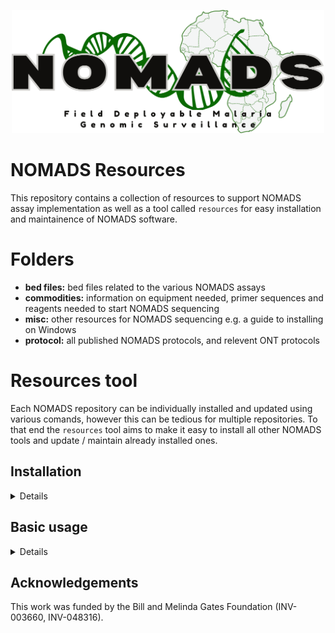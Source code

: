 <p align="center"><img src="misc/nomads_logo.png" width="500"></p>

# NOMADS Resources 
This repository contains a collection of resources to support NOMADS assay implementation as well as a tool called `resources` for easy installation and maintainence of NOMADS software.

# Folders

- **bed files:** bed files related to the various NOMADS assays
- **commodities:** information on equipment needed, primer sequences and reagents needed to start NOMADS sequencing
- **misc:** other resources for NOMADS sequencing e.g. a guide to installing on Windows
- **protocol:** all published NOMADS protocols, and relevent ONT protocols


# Resources tool
Each NOMADS repository can be individually installed and updated using various comands, however this can be tedious for multiple repositories. To that end the `resources` tool aims to make it easy to install all other NOMADS tools and update / maintain already installed ones. 

## Installation
<details>

#### Requirements

To install `resources`, you will need:
- Version control software [git](https://github.com/git-guides/install-git)
- Package manager [mamba](https://github.com/conda-forge/miniforge) 

**1. Clone the repository from github:**
```
git clone https://github.com/nomads-community/resources.git
cd resources
```

**2. Install the dependencies with mamba:**
```
mamba env create -f environments/run.yml
```

**3. Open the `resources` environment:**
```
mamba activate resources
```
**4. Install `resources` and remaining dependencies:**
```
pip install -e .
```
</details>

## Basic usage
<details>

`resources` has two commands which can be viewed by typing `resources --help`:
```
Usage: resources [OPTIONS] COMMAND [ARGS]...

  Install and maintain NOMADS software tools

Options:
  --version  Show the version and exit.
  --help     Show this message and exit.

Commands:
  install  Install NOMADS tool(s)
  update   Update installed NOMADS tool(s)
```
Help on each command can be viewed with the --help command e.g. `resources install --help`:
```
Usage: resources install [OPTIONS]

  Install NOMADS tool(s)

Options:
  -n, --name TEXT        Name of the NOMADS tool to install. If installing
                         multiple tools add multiple -n flags
  -l, --list_tools       List all NOMADS tool names and info
  -g, --git_folder PATH  Path to git folder to store all repositories
  --help                 Show this message and exit.
```
</details>

## Acknowledgements
This work was funded by the Bill and Melinda Gates Foundation (INV-003660, INV-048316).